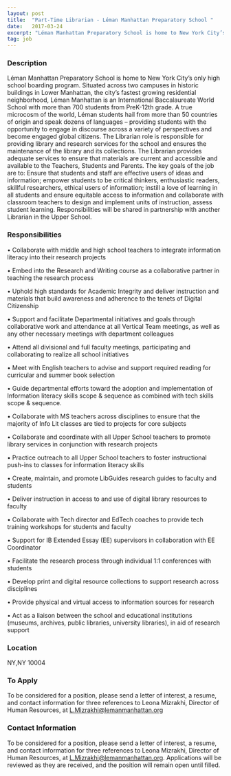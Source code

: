 ```yaml
---
layout: post
title:  "Part-Time Librarian - Léman Manhattan Preparatory School "
date:   2017-03-24
excerpt: "Léman Manhattan Preparatory School is home to New York City’s only high school boarding program. Situated across two campuses in historic buildings in Lower Manhattan, the city’s fastest growing residential neighborhood, Léman Manhattan is an International Baccalaureate World School with more than 700 students from PreK-12th grade. A true microcosm..."
tag: job
---
```


### Description   

Léman Manhattan Preparatory School is home to New York City’s only high school boarding program. Situated across two campuses in historic buildings in Lower Manhattan, the city’s fastest growing residential neighborhood, Léman Manhattan is an International Baccalaureate World School with more than 700 students from PreK-12th grade. A true microcosm of the world, Léman students hail from more than 50 countries of origin and speak dozens of languages – providing students with the opportunity to engage in discourse across a variety of perspectives and become engaged global citizens.
The Librarian role is responsible for providing library and research services for the school and ensures the maintenance of the library and its collections. The Librarian provides adequate services to ensure that materials are current and accessible and available to the Teachers, Students and Parents. The key goals of the job are to: Ensure that students and staff are effective users of ideas and information; empower students to be critical thinkers, enthusiastic readers, skillful researchers, ethical users of information; instill a love of learning in all students and ensure equitable access to information and collaborate with classroom teachers to design and implement units of instruction, assess student learning. Responsibilities will be shared in partnership with another Librarian in the Upper School.



### Responsibilities   


• 	Collaborate with middle and high school teachers to integrate information literacy into their research projects

• 	Embed into the Research and Writing course as a collaborative partner in teaching the research process

• 	Uphold high standards for Academic Integrity and deliver instruction and materials that build awareness and adherence to the tenets of Digital Citizenship

• 	Support and facilitate Departmental initiatives and goals through collaborative work and attendance at all Vertical Team meetings, as well as any other necessary meetings with department colleagues

• 	Attend all divisional and full faculty meetings, participating and collaborating to realize all school initiatives

• 	Meet with English teachers to advise and support required reading for curricular and summer book selection

• 	Guide departmental efforts toward the adoption and implementation of Information literacy skills scope & sequence as combined with tech skills scope & sequence.

• 	Collaborate with MS teachers across disciplines to ensure that the majority of Info Lit classes are tied to projects for core subjects

• 	Collaborate and coordinate with all Upper School teachers to promote library services in conjunction with research projects

• 	Practice outreach to all Upper School teachers to foster instructional push-ins to classes for information literacy skills

• 	Create, maintain, and promote LibGuides research guides to faculty and students

• 	Deliver instruction in access to and use of digital library resources to faculty

• 	Collaborate with Tech director and EdTech coaches to provide tech training workshops for students and faculty

• 	Support for IB Extended Essay (EE) supervisors in collaboration with EE Coordinator

• 	Facilitate the research process through individual 1:1 conferences with students

• 	Develop print and digital resource collections to support research across disciplines

• 	Provide physical and virtual access to information sources for research

• 	Act as a liaison between the school and educational institutions (museums, archives, public libraries, university libraries), in aid of research support







### Location   

NY,NY 10004




### To Apply   

To be considered for a position, please send a letter of interest, a resume, and contact information for three references to Leona Mizrakhi, Director of Human Resources, at L.Mizrakhi@lemanmanhattan.org




### Contact Information   

To be considered for a position, please send a letter of interest, a resume, and contact information for three references to Leona Mizrakhi, Director of Human Resources, at L.Mizrakhi@lemanmanhattan.org. Applications will be reviewed as they are received, and the position will remain open until filled.

